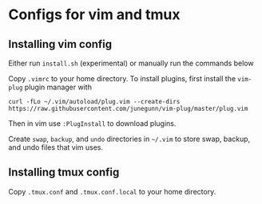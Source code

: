 # Configs for vim and tmux

## Installing vim config
Either run `install.sh` (experimental) or manually run the commands below

Copy `.vimrc` to your home directory.
To install plugins, first install the `vim-plug` plugin manager with
```
curl -fLo ~/.vim/autoload/plug.vim --create-dirs https://raw.githubusercontent.com/junegunn/vim-plug/master/plug.vim
```

Then in vim use `:PlugInstall` to download plugins.

Create `swap`, `backup`, and `undo` directories in `~/.vim` to store
swap, backup, and undo files that vim uses.

## Installing tmux config
Copy `.tmux.conf` and `.tmux.conf.local` to your home directory.
